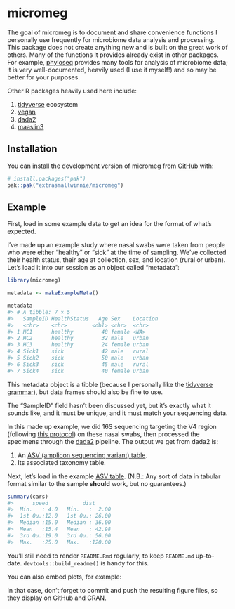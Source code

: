 
<!-- README.md is generated from README.Rmd. Please edit that file -->

# micromeg

<!-- badges: start -->

<!-- badges: end -->

The goal of micromeg is to document and share convenience functions I
personally use frequently for microbiome data analysis and processing.
This package does not create anything new and is built on the great work
of others. Many of the functions it provides already exist in other
packages. For example,
[phyloseq](https://bioconductor.org/packages/release/bioc/html/phyloseq.html)
provides many tools for analysis of microbiome data; it is very
well-documented, heavily used (I use it myself!) and so may be better
for your purposes.

Other R packages heavily used here include:  
1. [tidyverse](https://tidyverse.tidyverse.org) ecosystem  
2. [vegan](https://cran.r-project.org/web/packages/vegan/index.html)  
3. [dada2](https://benjjneb.github.io/dada2/)  
4. [maaslin3](https://huttenhower.sph.harvard.edu/maaslin3/)

## Installation

You can install the development version of micromeg from
[GitHub](https://github.com/extrasmallwinnie/micromeg/) with:

``` r
# install.packages("pak")
pak::pak("extrasmallwinnie/micromeg")
```

## Example

First, load in some example data to get an idea for the format of what’s
expected.

I’ve made up an example study where nasal swabs were taken from people
who were either “healthy” or “sick” at the time of sampling. We’ve
collected their health status, their age at collection, sex, and
location (rural or urban). Let’s load it into our session as an object
called “metadata”:

``` r
library(micromeg)

metadata <- makeExampleMeta()

metadata
#> # A tibble: 7 × 5
#>   SampleID HealthStatus   Age Sex    Location
#>   <chr>    <chr>        <dbl> <chr>  <chr>   
#> 1 HC1      healthy         48 female <NA>    
#> 2 HC2      healthy         32 male   urban   
#> 3 HC3      healthy         24 female urban   
#> 4 Sick1    sick            42 male   rural   
#> 5 Sick2    sick            50 male   urban   
#> 6 Sick3    sick            45 male   rural   
#> 7 Sick4    sick            40 female urban
```

This metadata object is a tibble (because I personally like the
[tidyverse grammar](https://www.tmwr.org/tidyverse)), but data frames
should also be fine to use.

The “SampleID” field hasn’t been discussed yet, but it’s exactly what it
sounds like, and it must be unique, and it must match your sequencing
data.

In this made up example, we did 16S sequencing targeting the V4 region
(following [this
protocol](https://journals.asm.org/doi/10.1128/aem.01043-13)) on these
nasal swabs, then processed the specimens through the
[dada2](https://benjjneb.github.io/dada2/) pipeline. The output we get
from dada2 is:

1.  An [ASV (amplicon sequencing variant)
    table](https://benjjneb.github.io/dada2/).  
2.  Its associated taxonomy table.

Next, let’s load in the example [ASV
table](https://benjjneb.github.io/dada2/). (N.B.: Any sort of data in
tabular format similar to the sample **should** work, but no
guarantees.)

``` r
summary(cars)
#>      speed           dist       
#>  Min.   : 4.0   Min.   :  2.00  
#>  1st Qu.:12.0   1st Qu.: 26.00  
#>  Median :15.0   Median : 36.00  
#>  Mean   :15.4   Mean   : 42.98  
#>  3rd Qu.:19.0   3rd Qu.: 56.00  
#>  Max.   :25.0   Max.   :120.00
```

You’ll still need to render `README.Rmd` regularly, to keep `README.md`
up-to-date. `devtools::build_readme()` is handy for this.

You can also embed plots, for example:

In that case, don’t forget to commit and push the resulting figure
files, so they display on GitHub and CRAN.
